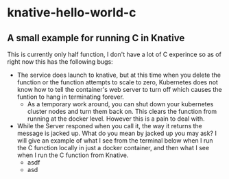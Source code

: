 # knative-hello-world-c

## A small example for running C in Knative

This is currently only half function, I don't have a lot of C experince so as of right now this has the following bugs:
* The service does launch to knative, but at this time when you delete the function or the function attempts to scale to zero, Kubernetes does not know how to tell the container's web server to turn off which causes the funtion to hang in terminating forever.  
  * As a temporary work around, you can shut down your kubernetes cluster nodes and turn them back on. This clears the function from running at the docker level. However this is a pain to deal with.
* While the Server responed when you call it, the way it returns the message is jacked up. What do you mean by jacked up you may ask? I will give an example of what I see from the terminal below when I run the C function locally in just a docker container, and then what I see when I run the C function from Knative.
  * asdf
  * asd

